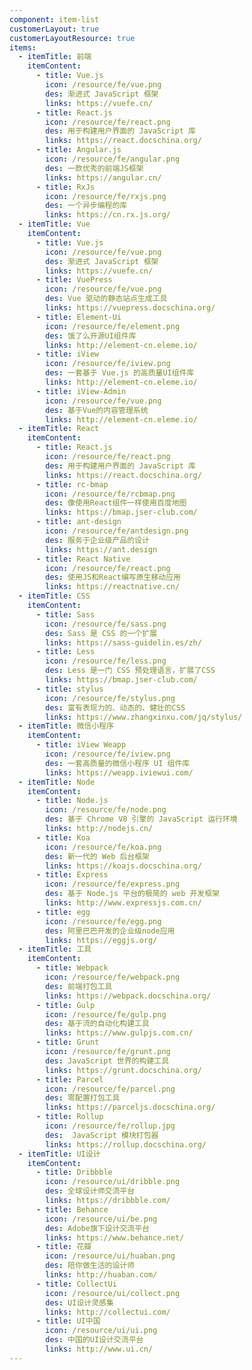 ```yaml
---
component: item-list
customerLayout: true
customerLayoutResource: true
items:
  - itemTitle: 前端
    itemContent:
      - title: Vue.js
        icon: /resource/fe/vue.png
        des: 渐进式 JavaScript 框架
        links: https://vuefe.cn/
      - title: React.js
        icon: /resource/fe/react.png
        des: 用于构建用户界面的 JavaScript 库
        links: https://react.docschina.org/
      - title: Angular.js
        icon: /resource/fe/angular.png
        des: 一款优秀的前端JS框架
        links: https://angular.cn/
      - title: RxJs
        icon: /resource/fe/rxjs.png
        des: 一个异步编程的库
        links: https://cn.rx.js.org/
  - itemTitle: Vue
    itemContent:
      - title: Vue.js
        icon: /resource/fe/vue.png
        des: 渐进式 JavaScript 框架
        links: https://vuefe.cn/
      - title: VuePress
        icon: /resource/fe/vue.png
        des: Vue 驱动的静态站点生成工具
        links: https://vuepress.docschina.org/
      - title: Element-Ui
        icon: /resource/fe/element.png
        des: 饿了么开源UI组件库
        links: http://element-cn.eleme.io/
      - title: iView
        icon: /resource/fe/iview.png
        des: 一套基于 Vue.js 的高质量UI组件库
        links: http://element-cn.eleme.io/
      - title: iView-Admin
        icon: /resource/fe/vue.png
        des: 基于Vue的内容管理系统
        links: http://element-cn.eleme.io/
  - itemTitle: React
    itemContent:
      - title: React.js
        icon: /resource/fe/react.png
        des: 用于构建用户界面的 JavaScript 库
        links: https://react.docschina.org/
      - title: rc-bmap
        icon: /resource/fe/rcbmap.png
        des: 像使用React组件一样使用百度地图
        links: https://bmap.jser-club.com/
      - title: ant-design
        icon: /resource/fe/antdesign.png
        des: 服务于企业级产品的设计
        links: https://ant.design
      - title: React Native
        icon: /resource/fe/react.png
        des: 使用JS和React编写原生移动应用
        links: https://reactnative.cn/
  - itemTitle: CSS
    itemContent:
      - title: Sass
        icon: /resource/fe/sass.png
        des: Sass 是 CSS 的一个扩展
        links: https://sass-guidelin.es/zh/
      - title: Less
        icon: /resource/fe/less.png
        des: Less 是一门 CSS 预处理语言，扩展了CSS
        links: https://bmap.jser-club.com/
      - title: stylus
        icon: /resource/fe/stylus.png
        des: 富有表现力的、动态的、健壮的CSS
        links: https://www.zhangxinxu.com/jq/stylus/
  - itemTitle: 微信小程序
    itemContent:
      - title: iView Weapp
        icon: /resource/fe/iview.png
        des: 一套高质量的微信小程序 UI 组件库
        links: https://weapp.iviewui.com/
  - itemTitle: Node
    itemContent:
      - title: Node.js
        icon: /resource/fe/node.png
        des: 基于 Chrome V8 引擎的 JavaScript 运行环境
        links: http://nodejs.cn/
      - title: Koa
        icon: /resource/fe/koa.png
        des: 新一代的 Web 后台框架
        links: https://koajs.docschina.org/
      - title: Express
        icon: /resource/fe/express.png
        des: 基于 Node.js 平台的极简的 web 开发框架
        links: http://www.expressjs.com.cn/
      - title: egg
        icon: /resource/fe/egg.png
        des: 阿里巴巴开发的企业级node应用
        links: https://eggjs.org/
  - itemTitle: 工具
    itemContent:
      - title: Webpack
        icon: /resource/fe/webpack.png
        des: 前端打包工具
        links: https://webpack.docschina.org/
      - title: Gulp
        icon: /resource/fe/gulp.png
        des: 基于流的自动化构建工具
        links: https://www.gulpjs.com.cn/
      - title: Grunt
        icon: /resource/fe/grunt.png
        des: JavaScript 世界的构建工具
        links: https://grunt.docschina.org/
      - title: Parcel
        icon: /resource/fe/parcel.png
        des: 零配置打包工具
        links: https://parceljs.docschina.org/
      - title: Rollup
        icon: /resource/fe/rollup.jpg
        des:  JavaScript 模块打包器
        links: https://rollup.docschina.org/
  - itemTitle: UI设计
    itemContent:
      - title: Dribbble
        icon: /resource/ui/dribble.png
        des: 全球设计师交流平台
        links: https://dribbble.com/
      - title: Behance
        icon: /resource/ui/be.png
        des: Adobe旗下设计交流平台
        links: https://www.behance.net/
      - title: 花瓣
        icon: /resource/ui/huaban.png
        des: 陪你做生活的设计师
        links: http://huaban.com/
      - title: CollectUi
        icon: /resource/ui/collect.png
        des: UI设计灵感集
        links: http://collectui.com/
      - title: UI中国
        icon: /resource/ui/ui.png
        des: 中国的UI设计交流平台
        links: http://www.ui.cn/
---
```


